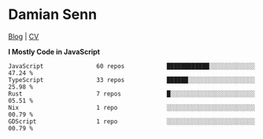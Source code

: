 # Damian Senn

[Blog](https://topaxi.codes/) |
[CV](https://cv.topaxi.ch/)

<!--START_SECTION:waka-->
**I Mostly Code in JavaScript** 

```text
JavaScript               60 repos            ████████████░░░░░░░░░░░░░   47.24 % 
TypeScript               33 repos            ██████░░░░░░░░░░░░░░░░░░░   25.98 % 
Rust                     7 repos             █░░░░░░░░░░░░░░░░░░░░░░░░   05.51 % 
Nix                      1 repo              ░░░░░░░░░░░░░░░░░░░░░░░░░   00.79 % 
GDScript                 1 repo              ░░░░░░░░░░░░░░░░░░░░░░░░░   00.79 % 
```




<!--END_SECTION:waka-->
